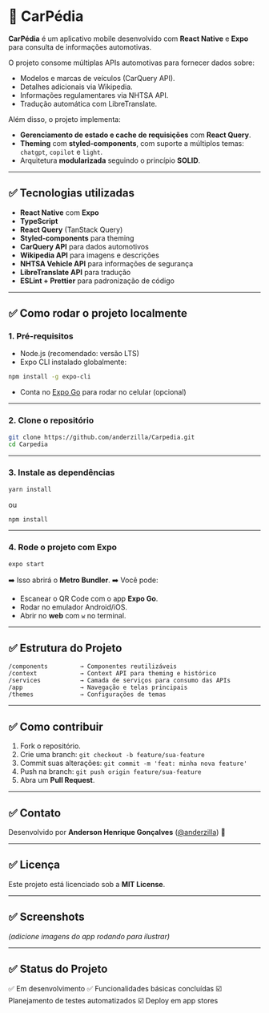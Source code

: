 # 🚗 CarPédia

**CarPédia** é um aplicativo mobile desenvolvido com **React Native** e **Expo** para consulta de informações automotivas.

O projeto consome múltiplas APIs automotivas para fornecer dados sobre:

* Modelos e marcas de veículos (CarQuery API).
* Detalhes adicionais via Wikipedia.
* Informações regulamentares via NHTSA API.
* Tradução automática com LibreTranslate.

Além disso, o projeto implementa:

* **Gerenciamento de estado e cache de requisições** com **React Query**.
* **Theming** com **styled-components**, com suporte a múltiplos temas: `chatgpt`, `copilot` e `light`.
* Arquitetura **modularizada** seguindo o princípio **SOLID**.

---

## ✅ Tecnologias utilizadas

* **React Native** com **Expo**
* **TypeScript**
* **React Query** (TanStack Query)
* **Styled-components** para theming
* **CarQuery API** para dados automotivos
* **Wikipedia API** para imagens e descrições
* **NHTSA Vehicle API** para informações de segurança
* **LibreTranslate API** para tradução
* **ESLint + Prettier** para padronização de código

---

## ✅ Como rodar o projeto localmente

### **1. Pré-requisitos**

* Node.js (recomendado: versão LTS)
* Expo CLI instalado globalmente:

```bash
npm install -g expo-cli
```

* Conta no [Expo Go](https://expo.dev/) para rodar no celular (opcional)

---

### **2. Clone o repositório**

```bash
git clone https://github.com/anderzilla/Carpedia.git
cd Carpedia
```

---

### **3. Instale as dependências**

```bash
yarn install
```

ou

```bash
npm install
```

---

### **4. Rode o projeto com Expo**

```bash
expo start
```

➡️ Isso abrirá o **Metro Bundler**.
➡️ Você pode:

* Escanear o QR Code com o app **Expo Go**.
* Rodar no emulador Android/iOS.
* Abrir no **web** com `w` no terminal.

---

## ✅ Estrutura do Projeto

```
/components         → Componentes reutilizáveis
/context            → Context API para theming e histórico
/services           → Camada de serviços para consumo das APIs
/app                → Navegação e telas principais
/themes             → Configurações de temas
```

---

## ✅ Como contribuir

1. Fork o repositório.
2. Crie uma branch:
   `git checkout -b feature/sua-feature`
3. Commit suas alterações:
   `git commit -m 'feat: minha nova feature'`
4. Push na branch:
   `git push origin feature/sua-feature`
5. Abra um **Pull Request**.

---

## ✅ Contato

Desenvolvido por **Anderson Henrique Gonçalves** ([@anderzilla](https://github.com/anderzilla)) 🚀

---

## ✅ Licença

Este projeto está licenciado sob a **MIT License**.

---

## ✅ Screenshots

*(adicione imagens do app rodando para ilustrar)*

---

## ✅ Status do Projeto

✅ Em desenvolvimento
✅ Funcionalidades básicas concluídas
☑️ Planejamento de testes automatizados
☑️ Deploy em app stores

